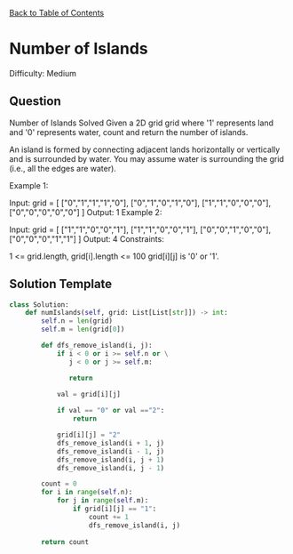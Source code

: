 [Back to Table of Contents](../README.md)

# Number of Islands
Difficulty: Medium

## Question
Number of Islands
Solved 
Given a 2D grid grid where '1' represents land and '0' represents water, count and return the number of islands.

An island is formed by connecting adjacent lands horizontally or vertically and is surrounded by water. You may assume water is surrounding the grid (i.e., all the edges are water).

Example 1:

Input: grid = [
    ["0","1","1","1","0"],
    ["0","1","0","1","0"],
    ["1","1","0","0","0"],
    ["0","0","0","0","0"]
  ]
Output: 1
Example 2:

Input: grid = [
    ["1","1","0","0","1"],
    ["1","1","0","0","1"],
    ["0","0","1","0","0"],
    ["0","0","0","1","1"]
  ]
Output: 4
Constraints:

1 <= grid.length, grid[i].length <= 100
grid[i][j] is '0' or '1'.

## Solution Template
```python
class Solution:
    def numIslands(self, grid: List[List[str]]) -> int:
        self.n = len(grid)
        self.m = len(grid[0])

        def dfs_remove_island(i, j):
            if i < 0 or i >= self.n or \
               j < 0 or j >= self.m:

               return
            
            val = grid[i][j]

            if val == "0" or val =="2":
                return 

            grid[i][j] = "2"
            dfs_remove_island(i + 1, j)
            dfs_remove_island(i - 1, j)
            dfs_remove_island(i, j + 1)
            dfs_remove_island(i, j - 1)

        count = 0
        for i in range(self.n):
            for j in range(self.m):
                if grid[i][j] == "1":
                    count += 1
                    dfs_remove_island(i, j)
        
        return count
        
```
